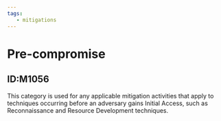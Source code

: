 ```yaml
---
tags:
   - mitigations
---
```

# Pre-compromise
## ID:M1056
This category is used for any applicable mitigation activities that apply to techniques occurring before an adversary gains Initial Access, such as Reconnaissance and Resource Development techniques.
